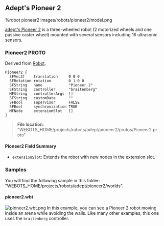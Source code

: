 ## Adept's Pioneer 2

%robot pioneer2 images/robots/pioneer2/model.png

[adept's Pioneer 2](https://www.adept.com/) is a three-wheeled robot (2 motorized wheels and one passive caster wheel) mounted with several sensors including 16 ultrasonic sensors.

### Pioneer2 PROTO

Derived from [Robot](../reference/robot.md).

```
Pioneer2 {
  SFVec3f    translation     0 0 0
  SFRotation rotation        0 1 0 0
  SFString   name            "Pioneer 2"
  SFString   controller      "braitenberg"
  MFString   controllerArgs  []
  SFString   customData      ""
  SFBool     supervisor      FALSE
  SFBool     synchronization TRUE
  MFNode     extensionSlot   []
}
```

> **File location**: "WEBOTS\_HOME/projects/robots/adept/pioneer2/protos/Pioneer2.proto"

#### Pioneer2 Field Summary

- `extensionSlot`: Extends the robot with new nodes in the extension slot.

### Samples

You will find the following sample in this folder: "WEBOTS\_HOME/projects/robots/adept/pioneer2/worlds".

#### pioneer2.wbt

![pioneer2.wbt.png](images/robots/pioneer2/pioneer2.wbt.png) In this example, you can see a Pioneer 2 robot moving inside an arena while avoiding the walls.
Like many other examples, this one uses the `braitenberg` controller.
